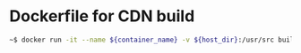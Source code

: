 # Dockerfile for CDN build

```bash
~$ docker run -it --name ${container_name} -v ${host_dir}:/usr/src build-cdn:${version}
```
